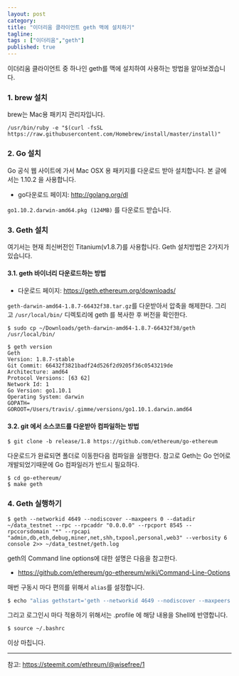 ```yaml
---
layout: post 
category: 
title: "이더리움 클라이언트 geth 맥에 설치하기"
tagline: 
tags : ["이더리움","geth"] 
published: true
---
```


이더리움 클라이언트 중 하나인 geth를 맥에 설치하여 사용하는 방법을 알아보겠습니다.

### 1. brew 설치
brew는 Mac용 패키지 관리자입니다.
```
/usr/bin/ruby -e "$(curl -fsSL https://raw.githubusercontent.com/Homebrew/install/master/install)"
```
### 2. Go 설치
Go 공식 웹 사이트에 가서 Mac OSX 용 패키지를 다운로드 받아 설치합니다. 본 글에서는 1.10.2 을 사용합니다.
* go다운로드 페이지: http://golang.org/dl

`go1.10.2.darwin-amd64.pkg (124MB)` 를 다운로드 받습니다.


### 3. Geth 설치
여기서는 현재 최신버전인 Titanium(v1.8.7)를 사용합니다.
Geth 설치방법은 2가지가 있습니다.

#### 3.1. geth 바이너리 다운로드하는 방법
* 다운로드 페이지: https://geth.ethereum.org/downloads/

`geth-darwin-amd64-1.8.7-66432f38.tar.gz`를 다운받아서 압축을 해제한다. 그리고 `/usr/local/bin/` 디렉토리에 geth 를 복사한 후 버전을 확인한다.

```
$ sudo cp ~/Downloads/geth-darwin-amd64-1.8.7-66432f38/geth /usr/local/bin/

$ geth version
Geth
Version: 1.8.7-stable
Git Commit: 66432f3821badf24d526f2d9205f36c0543219de
Architecture: amd64
Protocol Versions: [63 62]
Network Id: 1
Go Version: go1.10.1
Operating System: darwin
GOPATH=
GOROOT=/Users/travis/.gimme/versions/go1.10.1.darwin.amd64
```

#### 3.2. git 에서 소스코드를 다운받아 컴파일하는 방법
```
$ git clone -b release/1.8 https://github.com/ethereum/go-ethereum
```
다운로드가 완료되면 폴더로 이동한다음 컴파일을 실행한다. 참고로 Geth는 Go 언어로 개발되었기때문에 Go 컴파일러가 반드시 필요하다.
```
$ cd go-ethereum/
$ make geth
```

### 4. Geth 실행하기
```
$ geth --networkid 4649 --nodiscover --maxpeers 0 --datadir ~/data_testnet --rpc --rpcaddr "0.0.0.0" --rpcport 8545 --rpccorsdomain "*" --rpcapi "admin,db,eth,debug,miner,net,shh,txpool,personal,web3" --verbosity 6 console 2>> ~/data_testnet/geth.log
```
geth의 Command line options에 대한 설명은 다음을 참고한다.
* https://github.com/ethereum/go-ethereum/wiki/Command-Line-Options

매번 구동시 마다 편의를 위해서 `alias`를 설정합니다.
```bash
$ echo "alias gethstart='geth --networkid 4649 --nodiscover --maxpeers 0 --datadir ~/data_testnet --rpc --rpcaddr "0.0.0.0" --rpcport 8545 --rpccorsdomain "*" --rpcapi "admin,db,eth,debug,miner,net,shh,txpool,personal,web3" --verbosity 6 console 2>> ~/data_testnet/geth.log'" >> ~/.bashrc
```
그리고 로그인시 마다 적용하기 위해서는 .profile 에 해당 내용을 Shell에 반영합니다.
```
$ source ~/.bashrc
```


이상 마칩니다.
___

참고: https://steemit.com/ethreum/@wisefree/1

